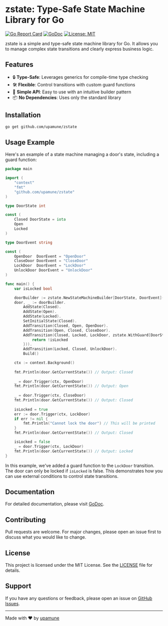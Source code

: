 # zstate: Type-Safe State Machine Library for Go

[![Go Report Card](https://goreportcard.com/badge/github.com/upamune/zstate)](https://goreportcard.com/report/github.com/upamune/zstate)
[![GoDoc](https://godoc.org/github.com/upamune/zstate?status.svg)](https://godoc.org/github.com/upamune/zstate)
[![License: MIT](https://img.shields.io/badge/License-MIT-yellow.svg)](https://opensource.org/licenses/MIT)

zstate is a simple and type-safe state machine library for Go. It allows you to manage complex state transitions and clearly express business logic.

## Features

- 🔒 **Type-Safe**: Leverages generics for compile-time type checking
- 🛠 **Flexible**: Control transitions with custom guard functions
- 🧩 **Simple API**: Easy to use with an intuitive builder pattern
- 📦 **No Dependencies**: Uses only the standard library

## Installation

```bash
go get github.com/upamune/zstate
```

## Usage Example

Here's an example of a state machine managing a door's state, including a guard function:

```go
package main

import (
    "context"
    "fmt"
    "github.com/upamune/zstate"
)

type DoorState int

const (
    Closed DoorState = iota
    Open
    Locked
)

type DoorEvent string

const (
    OpenDoor  DoorEvent = "OpenDoor"
    CloseDoor DoorEvent = "CloseDoor"
    LockDoor  DoorEvent = "LockDoor"
    UnlockDoor DoorEvent = "UnlockDoor"
)

func main() {
    var isLocked bool

    doorBuilder := zstate.NewStateMachineBuilder[DoorState, DoorEvent]()
    door, _ := doorBuilder.
        AddState(Closed).
        AddState(Open).
        AddState(Locked).
        SetInitialState(Closed).
        AddTransition(Closed, Open, OpenDoor).
        AddTransition(Open, Closed, CloseDoor).
        AddTransition(Closed, Locked, LockDoor, zstate.WithGuard[DoorState, DoorEvent](func(ctx context.Context, from, to DoorState, event DoorEvent) bool {
            return !isLocked
        })).
        AddTransition(Locked, Closed, UnlockDoor).
        Build()

    ctx := context.Background()
    
    fmt.Println(door.GetCurrentState()) // Output: Closed
    
    _ = door.Trigger(ctx, OpenDoor)
    fmt.Println(door.GetCurrentState()) // Output: Open
    
    _ = door.Trigger(ctx, CloseDoor)
    fmt.Println(door.GetCurrentState()) // Output: Closed
    
    isLocked = true
    err := door.Trigger(ctx, LockDoor)
    if err != nil {
        fmt.Println("Cannot lock the door") // This will be printed
    }
    fmt.Println(door.GetCurrentState()) // Output: Closed

    isLocked = false
    _ = door.Trigger(ctx, LockDoor)
    fmt.Println(door.GetCurrentState()) // Output: Locked
}
```

In this example, we've added a guard function to the `LockDoor` transition. The door can only be locked if `isLocked` is false. This demonstrates how you can use external conditions to control state transitions.

## Documentation

For detailed documentation, please visit [GoDoc](https://godoc.org/github.com/upamune/zstate).

## Contributing

Pull requests are welcome. For major changes, please open an issue first to discuss what you would like to change.

## License

This project is licensed under the MIT License. See the [LICENSE](LICENSE) file for details.

## Support

If you have any questions or feedback, please open an issue on [GitHub Issues](https://github.com/upamune/zstate/issues).

---

Made with ❤️ by [upamune](https://github.com/upamune)